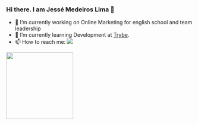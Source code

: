### Hi there. I am Jessé Medeiros Lima 👋


- 🔭 I’m currently working on Online Marketing for english school and team leadership
- 🌱 I’m currently learning Development at <a href="https://github.com/betrybe" target="_blank">Trybe</a>.
- 📫 How to reach me: <a href="https://www.linkedin.com/in/jessemedeiroslima/" target="_blank"><img src="https://img.shields.io/badge/-LinkedIn-%230077B5?style=for-the-badge&logo=linkedin&logoColor=white" target="_blank"></a>

<div>
<a href="https://github.com/jessemed">
<img height="180em" src="https://github-readme-stats.vercel.app/api/top-langs/?jessemed&layout=compact&langs_count=7&theme=dracula"/>
</div>
